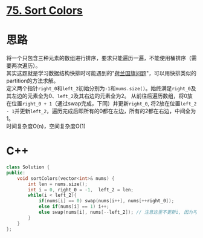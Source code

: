 # [75. Sort Colors](https://leetcode.com/problems/sort-colors/)
# 思路
将一个只包含三种元素的数组进行排序，要求只能遍历一遍，不能使用桶排序（需要两次遍历）。        
其实这题就是学习数据结构快排时可能遇到的"[荷兰国旗问题](https://en.wikipedia.org/wiki/Dutch_national_flag_problem)"，可以用快排类似的partition的方法求解。    
定义两个指针`right_0`和`left_2`初始分别为`-1`和`nums.size()`。始终满足`right_0`及其左边的元素全为0、`left_2`及其右边的元素全为2。
从前往后遍历数组，将0放在位置`right_0 + 1`（通过swap完成，下同）并更新`right_0`, 将2放在位置`left_2 - 1`并更新`left_2`，遍历完成后即所有的0都在左边，所有的2都在右边，中间全为1。     
时间复杂度O(n)，空间复杂度O(1)

# C++
``` C++
class Solution {
public:
    void sortColors(vector<int>& nums) {
        int len = nums.size();
        int i = 0, right_0 = -1,  left_2 = len;
        while(i < left_2){
            if(nums[i] == 0) swap(nums[i++], nums[++right_0]); 
            else if(nums[i] == 1) i++;
            else swap(nums[i], nums[--left_2]); // 注意这里不更新i, 因为可能交换后nums[i]=0，需要在下一次循环中再次交换
        }
    }
};
```
